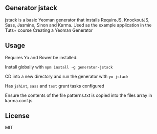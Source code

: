 ﻿## Generator jstack

jstack is a basic Yeoman generator that installs RequireJS, KnockoutJS, Sass, Jasmine, Sinon and Karma. Used as the example application in the Tuts+ course Creating a Yeoman Generator

## Usage

Requires Yo and Bower be installed.

Install globally with `npm install -g generator-jstack`

CD into a new directory and run the generator with `yo jstack`

Has `jshint`, `sass` and `test` grunt tasks configured

Ensure the contents of the file patterns.txt is copied into the files array in karma.conf.js

## License

MIT
